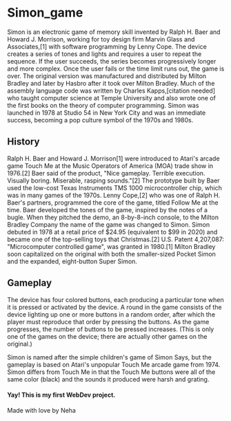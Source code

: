 # Simon_game

 Simon is an electronic game of memory skill invented by Ralph H. Baer and Howard J. Morrison, working for toy design firm Marvin Glass and Associates,[1] with software programming by Lenny Cope. The device creates a series of tones and lights and requires a user to repeat the sequence. If the user succeeds, the series becomes progressively longer and more complex. Once the user fails or the time limit runs out, the game is over. The original version was manufactured and distributed by Milton Bradley and later by Hasbro after it took over Milton Bradley. Much of the assembly language code was written by Charles Kapps,[citation needed] who taught computer science at Temple University and also wrote one of the first books on the theory of computer programming. Simon was launched in 1978 at Studio 54 in New York City and was an immediate success, becoming a pop culture symbol of the 1970s and 1980s.


## History
Ralph H. Baer and Howard J. Morrison[1] were introduced to Atari's arcade game Touch Me at the Music Operators of America (MOA) trade show in 1976.[2] Baer said of the product, "Nice gameplay. Terrible execution. Visually boring. Miserable, rasping sounds."[2] The prototype built by Baer used the low-cost Texas Instruments TMS 1000 microcontroller chip, which was in many games of the 1970s. Lenny Cope,[2] who was one of Ralph H. Baer's partners, programmed the core of the game, titled Follow Me at the time. Baer developed the tones of the game, inspired by the notes of a bugle. When they pitched the demo, an 8-by-8-inch console, to the Milton Bradley Company the name of the game was changed to Simon. Simon debuted in 1978 at a retail price of $24.95 (equivalent to $99 in 2020) and became one of the top-selling toys that Christmas.[2] U.S. Patent 4,207,087: "Microcomputer controlled game", was granted in 1980.[1] Milton Bradley soon capitalized on the original with both the smaller-sized Pocket Simon and the expanded, eight-button Super Simon.

## Gameplay
The device has four colored buttons, each producing a particular tone when it is pressed or activated by the device. A round in the game consists of the device lighting up one or more buttons in a random order, after which the player must reproduce that order by pressing the buttons. As the game progresses, the number of buttons to be pressed increases. (This is only one of the games on the device; there are actually other games on the original.)

Simon is named after the simple children's game of Simon Says, but the gameplay is based on Atari's unpopular Touch Me arcade game from 1974. Simon differs from Touch Me in that the Touch Me buttons were all of the same color (black) and the sounds it produced were harsh and grating.

#### Yay! This is my first WebDev project.

Made with love by Neha